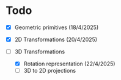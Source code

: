 # Todo

- [x] Geometric primitives (18/4/2025)

- [x] 2D Transformations (20/4/2025)

- [ ] 3D Transformations
  
  - [x] Rotation representation (22/4/2025)
  - [ ] 3D to 2D projections
